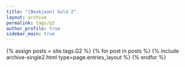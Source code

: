 ```yaml
---
title: "[Beakjoon] Gold 2"
layout: archive
permalink: tags/g2
author_profile: true
sidebar_main: true
---
```


{% assign posts = site.tags.G2 %}
{% for post in posts %} 
    {% include archive-single2.html type=page.entries_layout %}
{% endfor %}
